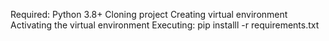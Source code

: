 Required: Python 3.8+
Cloning project
Creating virtual environment
Activating the virtual environment
Executing: pip installl -r requirements.txt
